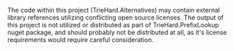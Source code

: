 The code within this project (TrieHard.Alternatives) may contain external library references utilizing
conflicting open source licenses. The output of this project is not utilized or distributed as
part of TrieHard.PrefixLookup nuget package, and should probably not be distributed at all, as it's
license requirements would require careful consideration.